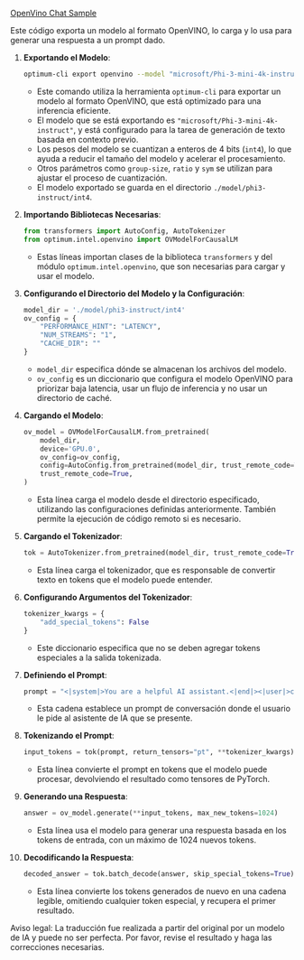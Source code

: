 [OpenVino Chat Sample](../../code/06.E2E/E2E_OpenVino_Chat_Phi3-instruct.ipynb)

Este código exporta un modelo al formato OpenVINO, lo carga y lo usa para generar una respuesta a un prompt dado.

1. **Exportando el Modelo**:
   ```bash
   optimum-cli export openvino --model "microsoft/Phi-3-mini-4k-instruct" --task text-generation-with-past --weight-format int4 --group-size 128 --ratio 0.6 --sym --trust-remote-code ./model/phi3-instruct/int4
   ```
   - Este comando utiliza la herramienta `optimum-cli` para exportar un modelo al formato OpenVINO, que está optimizado para una inferencia eficiente.
   - El modelo que se está exportando es `"microsoft/Phi-3-mini-4k-instruct"`, y está configurado para la tarea de generación de texto basada en contexto previo.
   - Los pesos del modelo se cuantizan a enteros de 4 bits (`int4`), lo que ayuda a reducir el tamaño del modelo y acelerar el procesamiento.
   - Otros parámetros como `group-size`, `ratio` y `sym` se utilizan para ajustar el proceso de cuantización.
   - El modelo exportado se guarda en el directorio `./model/phi3-instruct/int4`.

2. **Importando Bibliotecas Necesarias**:
   ```python
   from transformers import AutoConfig, AutoTokenizer
   from optimum.intel.openvino import OVModelForCausalLM
   ```
   - Estas líneas importan clases de la biblioteca `transformers` y del módulo `optimum.intel.openvino`, que son necesarias para cargar y usar el modelo.

3. **Configurando el Directorio del Modelo y la Configuración**:
   ```python
   model_dir = './model/phi3-instruct/int4'
   ov_config = {
       "PERFORMANCE_HINT": "LATENCY",
       "NUM_STREAMS": "1",
       "CACHE_DIR": ""
   }
   ```
   - `model_dir` especifica dónde se almacenan los archivos del modelo.
   - `ov_config` es un diccionario que configura el modelo OpenVINO para priorizar baja latencia, usar un flujo de inferencia y no usar un directorio de caché.

4. **Cargando el Modelo**:
   ```python
   ov_model = OVModelForCausalLM.from_pretrained(
       model_dir,
       device='GPU.0',
       ov_config=ov_config,
       config=AutoConfig.from_pretrained(model_dir, trust_remote_code=True),
       trust_remote_code=True,
   )
   ```
   - Esta línea carga el modelo desde el directorio especificado, utilizando las configuraciones definidas anteriormente. También permite la ejecución de código remoto si es necesario.

5. **Cargando el Tokenizador**:
   ```python
   tok = AutoTokenizer.from_pretrained(model_dir, trust_remote_code=True)
   ```
   - Esta línea carga el tokenizador, que es responsable de convertir texto en tokens que el modelo puede entender.

6. **Configurando Argumentos del Tokenizador**:
   ```python
   tokenizer_kwargs = {
       "add_special_tokens": False
   }
   ```
   - Este diccionario especifica que no se deben agregar tokens especiales a la salida tokenizada.

7. **Definiendo el Prompt**:
   ```python
   prompt = "<|system|>You are a helpful AI assistant.<|end|><|user|>can you introduce yourself?<|end|><|assistant|>"
   ```
   - Esta cadena establece un prompt de conversación donde el usuario le pide al asistente de IA que se presente.

8. **Tokenizando el Prompt**:
   ```python
   input_tokens = tok(prompt, return_tensors="pt", **tokenizer_kwargs)
   ```
   - Esta línea convierte el prompt en tokens que el modelo puede procesar, devolviendo el resultado como tensores de PyTorch.

9. **Generando una Respuesta**:
   ```python
   answer = ov_model.generate(**input_tokens, max_new_tokens=1024)
   ```
   - Esta línea usa el modelo para generar una respuesta basada en los tokens de entrada, con un máximo de 1024 nuevos tokens.

10. **Decodificando la Respuesta**:
    ```python
    decoded_answer = tok.batch_decode(answer, skip_special_tokens=True)[0]
    ```
    - Esta línea convierte los tokens generados de nuevo en una cadena legible, omitiendo cualquier token especial, y recupera el primer resultado.

Aviso legal: La traducción fue realizada a partir del original por un modelo de IA y puede no ser perfecta. 
Por favor, revise el resultado y haga las correcciones necesarias.